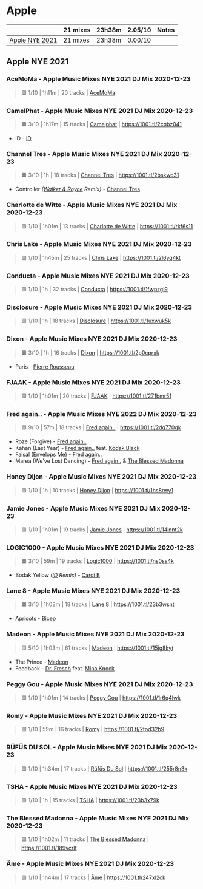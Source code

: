 # Apple

<!-- toc:start -->

| | 21 mixes | 23h38m | 2.05/10 | Notes |
| - | - | - | - | - |
| [Apple NYE 2021](#apple-nye-2021) | 21 mixes | 23h38m | 0.00/10 |  |
<!-- toc:end -->

## Apple NYE 2021

### AceMoMa - Apple Music Mixes NYE 2021 DJ Mix 2020-12-23

> 🟥 1/10 | 1h11m | 20 tracks
> | [AceMoMa](https://rateyourmusic.com/artist/acemoma)

### CamelPhat - Apple Music Mixes NYE 2021 DJ Mix 2020-12-23

> 🟧 3/10 | 1h17m | 15 tracks
> | [Camelphat](https://rateyourmusic.com/artist/camelphat)
> | https://1001.tl/2cqbz041

- ID - [ID](#)

### Channel Tres - Apple Music Mixes NYE 2021 DJ Mix 2020-12-23

> 🟧 3/10 | 1h | 18 tracks
> | [Channel Tres](https://rateyourmusic.com/artist/channel-tres)
> | https://1001.tl/2bskwc31

- Controller _([Walker & Royce](https://rateyourmusic.com/artist/walker-and-royce) Remix)_ - [Channel Tres](https://rateyourmusic.com/artist/channel-tres)

### Charlotte de Witte - Apple Music Mixes NYE 2021 DJ Mix 2020-12-23

> 🟥 1/10 | 1h01m | 13 tracks
> | [Charlotte de Witte](https://rateyourmusic.com/artist/charlotte-de-witte)
> | https://1001.tl/rkf6s11

### Chris Lake - Apple Music Mixes NYE 2021 DJ Mix 2020-12-23

> 🟥 1/10 | 1h45m | 25 tracks
> | [Chris Lake](https://rateyourmusic.com/artist/chris-lake)
> | https://1001.tl/2l6yq4kt

### Conducta - Apple Music Mixes NYE 2021 DJ Mix 2020-12-23

> 🟥 1/10 | 1h | 32 tracks
> | [Conducta](https://rateyourmusic.com/artist/conducta)
> | https://1001.tl/1fwpzgl9

### Disclosure - Apple Music Mixes NYE 2021 DJ Mix 2020-12-23

> 🟥 1/10 | 1h | 18 tracks
> | [Disclosure](https://rateyourmusic.com/artist/disclosure)
> | https://1001.tl/1uxwuk5k

### Dixon - Apple Music Mixes NYE 2021 DJ Mix 2020-12-23

> 🟧 3/10 | 1h | 16 tracks
> | [Dixon](https://rateyourmusic.com/artist/dixon-1)
> | https://1001.tl/2p0cprxk

- Paris - [Pierre Rousseau](https://rateyourmusic.com/artist/pierre-rousseau)

### FJAAK - Apple Music Mixes NYE 2021 DJ Mix 2020-12-23

> 🟥 1/10 | 1h01m | 20 tracks
> | [FJAAK](https://rateyourmusic.com/artist/fjaak)
> | https://1001.tl/271bmr51

### Fred again.. - Apple Music Mixes NYE 2022 DJ Mix 2020-12-23

> 🟦 9/10 | 57m | 18 tracks
> | [Fred again..](https://rateyourmusic.com/artist/fred-again)
> | https://1001.tl/2dq770gk

- Roze (Forgive) - [Fred again..](https://rateyourmusic.com/artist/fred-again)
- Kahan (Last Year) - [Fred again..](https://rateyourmusic.com/artist/fred-again) feat. [Kodak Black](https://rateyourmusic.com/artist/kodak-black)
- Faisal (Envelops Me) - [Fred again..](https://rateyourmusic.com/artist/fred-again)
- Marea (We've Lost Dancing) - [Fred again..](https://rateyourmusic.com/artist/fred-again) & [The Blessed Madonna](https://rateyourmusic.com/artist/the-blessed-madonna)

### Honey Dijon - Apple Music Mixes NYE 2021 DJ Mix 2020-12-23

> 🟥 1/10 | 1h | 10 tracks
> | [Honey Dijon](https://rateyourmusic.com/artist/honey-dijon)
> | https://1001.tl/1hs8rwy1

### Jamie Jones - Apple Music Mixes NYE 2021 DJ Mix 2020-12-23

> 🟥 1/10 | 1h01m | 19 tracks
> | [Jamie Jones](https://rateyourmusic.com/artist/jamie_jones_f1)
> | https://1001.tl/14lnnt2k

### LOGIC1000 - Apple Music Mixes NYE 2021 DJ Mix 2020-12-23

> 🟧 3/10 | 59m | 19 tracks
> | [Logic1000](https://rateyourmusic.com/artist/logic1000)
> | https://1001.tl/ns0ss4k

- Bodak Yellow _([ID](#) Remix)_ - [Cardi B](https://rateyourmusic.com/artist/cardi-b)

### Lane 8 - Apple Music Mixes NYE 2021 DJ Mix 2020-12-23

> 🟧 3/10 | 1h03m | 18 tracks
> | [Lane 8](https://rateyourmusic.com/artist/lane-8)
> | https://1001.tl/23b3wsnt

- Apricots - [Bicep](https://rateyourmusic.com/artist/bicep)

### Madeon - Apple Music Mixes NYE 2021 DJ Mix 2020-12-23

> 🟨 5/10 | 1h03m | 61 tracks
> | [Madeon](https://rateyourmusic.com/artist/madeon)
> | https://1001.tl/15jg8kyt

- The Prince - [Madeon](https://rateyourmusic.com/artist/madeon)
- Feedback - [Dr. Fresch](https://rateyourmusic.com/artist/dr-fresch) feat. [Mina Knock](https://rateyourmusic.com/artist/mina-knock)

### Peggy Gou - Apple Music Mixes NYE 2021 DJ Mix 2020-12-23

> 🟥 1/10 | 1h01m | 14 tracks
> | [Peggy Gou](https://rateyourmusic.com/artist/peggy-gou)
> | https://1001.tl/1r6q4lwk

### Romy - Apple Music Mixes NYE 2021 DJ Mix 2020-12-23

> 🟥 1/10 | 59m | 16 tracks
> | [Romy](https://rateyourmusic.com/artist/romy-3)
> | https://1001.tl/2tpd32b9

### RÜFÜS DU SOL - Apple Music Mixes NYE 2021 DJ Mix 2020-12-23

> 🟥 1/10 | 1h34m | 17 tracks
> | [Rüfüs Du Sol](https://rateyourmusic.com/artist/rufus-du-sol)
> | https://1001.tl/255r8n3k

### TSHA - Apple Music Mixes NYE 2021 DJ Mix 2020-12-23

> 🟥 1/10 | 1h | 15 tracks
> | [TSHA](https://rateyourmusic.com/artist/tsha)
> | https://1001.tl/23b3x79k

### The Blessed Madonna - Apple Music Mixes NYE 2021 DJ Mix 2020-12-23

> 🟥 1/10 | 1h02m | 11 tracks
> | [The Blessed Madonna](https://rateyourmusic.com/artist/the-blessed-madonna)
> | https://1001.tl/189vcrlt

### Âme - Apple Music Mixes NYE 2021 DJ Mix 2020-12-23

> 🟥 1/10 | 1h44m | 17 tracks
> | [Âme](https://rateyourmusic.com/artist/ame)
> | https://1001.tl/247xl2ck
